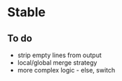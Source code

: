 # Stable

## To do
- strip empty lines from output
- local/global merge strategy
- more complex logic - else, switch
